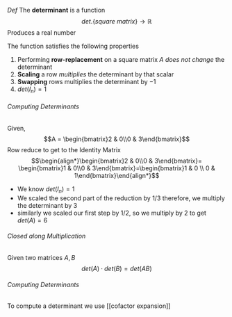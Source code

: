 *Def* The **determinant** is a function
$$det.\{square\ matrix\}\rightarrow \mathbb{R}$$
Produces a real number

The function satisfies the following properties
1. Performing **row-replacement** on a square matrix $A$ *does not change* the determinant
2. **Scaling** a row *multiplies* the determinant by that scalar
3. **Swapping** rows multiplies the determinant by $-1$ 
4. $det(I_n)=1$ 


###### Computing Determinants
Given,$$A = \begin{bmatrix}2 & 0\\0 & 3\end{bmatrix}$$
Row reduce to get to the Identity Matrix
$$\begin{align*}\begin{bmatrix}2 & 0\\0 & 3\end{bmatrix}= \begin{bmatrix}1 & 0\\0 & 3\end{bmatrix}=\begin{bmatrix}1 & 0 \\ 0 & 1\end{bmatrix}\end{align*}$$

- We know $det(I_{n}) = 1$ 
- We scaled the second part of the reduction by $1/3$ therefore, we multiply the determinant by $3$
- similarly we scaled our first step by $1/2$, so we multiply by $2$ to get $det(A) = 6$


###### Closed along Multiplication
Given two matrices $A,B$ $$det(A)\cdot det(B) = det(AB)$$

###### Computing Determinants
To compute a determinant we use [[cofactor expansion]] 